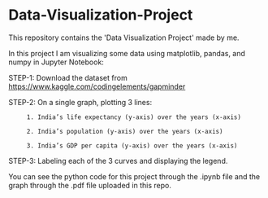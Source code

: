 # Data-Visualization-Project

This repository contains the 'Data Visualization Project' made by me.

In this project I am visualizing some data using matplotlib, pandas, and numpy in Jupyter Notebook:

STEP-1: Download the dataset from https://www.kaggle.com/codingelements/gapminder

STEP-2: On a single graph, plotting 3 lines:

         1. India’s life expectancy (y-axis) over the years (x-axis)

         2. India’s population (y-axis) over the years (x-axis)

         3. India’s GDP per capita (y-axis) over the years (x-axis)

STEP-3: Labeling each of the 3 curves and displaying the legend.

You can see the python code for this project through the .ipynb file and the graph through the .pdf file uploaded in this repo.
